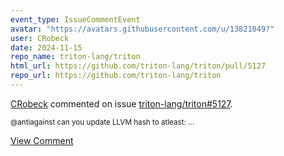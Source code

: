 ```yaml
---
event_type: IssueCommentEvent
avatar: "https://avatars.githubusercontent.com/u/13821049?"
user: CRobeck
date: 2024-11-15
repo_name: triton-lang/triton
html_url: https://github.com/triton-lang/triton/pull/5127
repo_url: https://github.com/triton-lang/triton
---
```


<a href='https://github.com/CRobeck' target='_blank'>CRobeck</a> commented on issue <a href='https://github.com/triton-lang/triton/pull/5127' target='_blank'>triton-lang/triton#5127</a>.

<small>@antiagainst can you update LLVM hash to atleast:...</small>

<a href='https://github.com/triton-lang/triton/pull/5127' target='_blank'>View Comment</a>